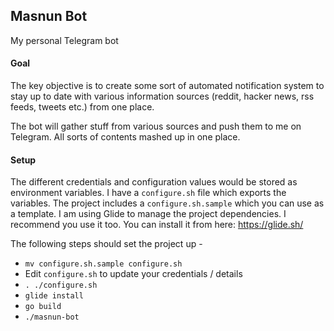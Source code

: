 ## Masnun Bot 
My personal Telegram bot 

#### Goal 
The key objective is to create some sort of automated notification system to stay up to date with various 
information sources (reddit, hacker news, rss feeds, tweets etc.) from one place. 

The bot will gather stuff from various sources and push them to me on Telegram. All sorts of contents mashed 
up in one place. 


#### Setup

The different credentials and configuration values would be stored as environment variables. I have a 
`configure.sh` file which exports the variables. The project includes a `configure.sh.sample` which you 
can use as a template. I am using Glide to manage the project dependencies. I recommend you use it too. 
You can install it from here: https://glide.sh/ 

The following steps should set the project up - 


* `mv configure.sh.sample configure.sh`
* Edit `configure.sh` to update your credentials / details
* `. ./configure.sh`
* `glide install`
* `go build`
* `./masnun-bot`